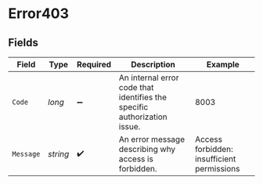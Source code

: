 # Error403


## Fields

| Field                                                                    | Type                                                                     | Required                                                                 | Description                                                              | Example                                                                  |
| ------------------------------------------------------------------------ | ------------------------------------------------------------------------ | ------------------------------------------------------------------------ | ------------------------------------------------------------------------ | ------------------------------------------------------------------------ |
| `Code`                                                                   | *long*                                                                   | :heavy_minus_sign:                                                       | An internal error code that identifies the specific authorization issue. | 8003                                                                     |
| `Message`                                                                | *string*                                                                 | :heavy_check_mark:                                                       | An error message describing why access is forbidden.                     | Access forbidden: insufficient permissions                               |